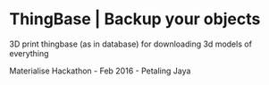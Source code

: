 # ThingBase | Backup your objects 

3D print thingbase (as in database) for downloading 3d models of everything

Materialise Hackathon - Feb 2016 - Petaling Jaya
